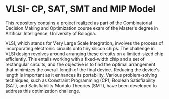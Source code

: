 # VLSI- CP, SAT, SMT and MIP Model

This repository contains a project realized as part of the Combinatorial Decision Making and Optimization course exam of the Master's degree in Artificial Intelligence, University of Bologna.

VLSI, which stands for Very Large Scale Integration, involves the process of incorporating electronic circuits onto tiny silicon chips. The challenge in VLSI design revolves around arranging these circuits on a limited-sized chip efficiently. This entails working with a fixed-width chip and a set of rectangular circuits, and the objective is to find the optimal arrangement that minimizes the overall length of the final device. Reducing the device's length is important as it enhances its portability. Various problem-solving techniques, such as Constraint Programming (CP), Boolean Satisfiability (SAT), and Satisfiability Modulo Theories (SMT), have been developed to address this optimization challenge.

